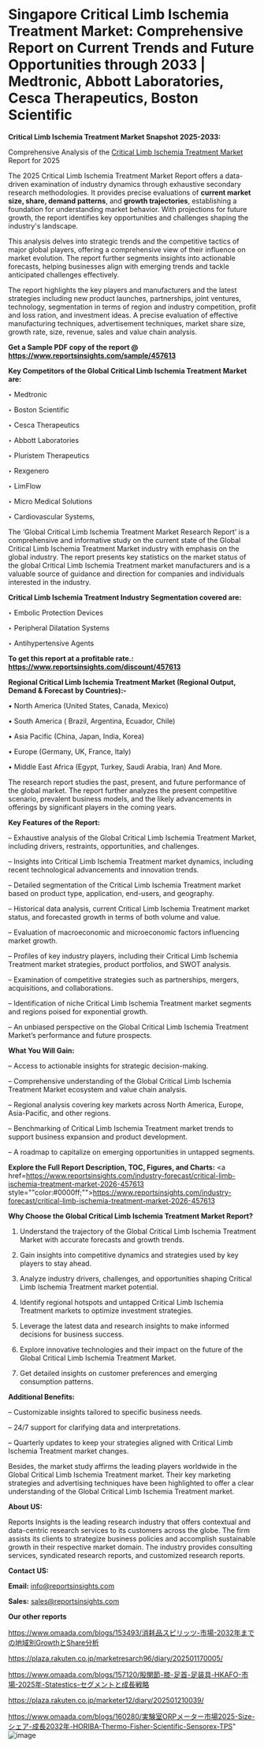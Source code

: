 # Singapore Critical Limb Ischemia Treatment Market: Comprehensive Report on Current Trends and Future Opportunities through 2033 | Medtronic, Abbott Laboratories, Cesca Therapeutics, Boston Scientific

<strong>Critical Limb Ischemia Treatment Market Snapshot 2025-2033:</strong>

Comprehensive Analysis of the <a href=https://www.reportsinsights.com/sample/457613>Critical Limb Ischemia Treatment Market</a> Report for 2025

The 2025 Critical Limb Ischemia Treatment Market Report offers a data-driven examination of industry dynamics through exhaustive secondary research methodologies. It provides precise evaluations of <strong>current market size, share, demand patterns</strong>, and <strong>growth trajectories</strong>, establishing a foundation for understanding market behavior. With projections for future growth, the report identifies key opportunities and challenges shaping the industry's landscape.

This analysis delves into strategic trends and the competitive tactics of major global players, offering a comprehensive view of their influence on market evolution. The report further segments insights into actionable forecasts, helping businesses align with emerging trends and tackle anticipated challenges effectively.

The report highlights the key players and manufacturers and the latest strategies including new product launches, partnerships, joint ventures, technology, segmentation in terms of region and industry competition, profit and loss ration, and investment ideas. A precise evaluation of effective manufacturing techniques, advertisement techniques, market share size, growth rate, size, revenue, sales and value chain analysis.

<strong>Get a Sample PDF copy of the report @ <a href=https://www.reportsinsights.com/sample/457613 style=color:#0000ff;>https://www.reportsinsights.com/sample/457613</a></strong>

<strong>Key Competitors of the Global Critical Limb Ischemia Treatment Market are:</strong>

‣ Medtronic

‣ Boston Scientific

‣ Cesca Therapeutics

‣ Abbott Laboratories

‣ Pluristem Therapeutics

‣ Rexgenero

‣ LimFlow

‣ Micro Medical Solutions

‣ Cardiovascular Systems,

The ‘Global Critical Limb Ischemia Treatment Market Research Report’ is a comprehensive and informative study on the current state of the Global Critical Limb Ischemia Treatment Market industry with emphasis on the global industry. The report presents key statistics on the market status of the global Critical Limb Ischemia Treatment market manufacturers and is a valuable source of guidance and direction for companies and individuals interested in the industry.

<strong>Critical Limb Ischemia Treatment Industry Segmentation covered are:</strong>

‣ Embolic Protection Devices

‣ Peripheral Dilatation Systems

‣ Antihypertensive Agents

<strong>To get this report at a profitable rate.: <a href=https://www.reportsinsights.com/discount/457613 style=color:#0000ff;>https://www.reportsinsights.com/discount/457613</a></strong>

<strong>Regional Critical Limb Ischemia Treatment Market (Regional Output, Demand &amp; Forecast by Countries):-</strong>

• North America (United States, Canada, Mexico)

• South America ( Brazil, Argentina, Ecuador, Chile)

• Asia Pacific (China, Japan, India, Korea)

• Europe (Germany, UK, France, Italy)

• Middle East Africa (Egypt, Turkey, Saudi Arabia, Iran) And More.

The research report studies the past, present, and future performance of the global market. The report further analyzes the present competitive scenario, prevalent business models, and the likely advancements in offerings by significant players in the coming years.

<strong>Key Features of the Report:</strong>

– Exhaustive analysis of the Global Critical Limb Ischemia Treatment Market, including drivers, restraints, opportunities, and challenges.

– Insights into Critical Limb Ischemia Treatment market dynamics, including recent technological advancements and innovation trends.

– Detailed segmentation of the Critical Limb Ischemia Treatment market based on product type, application, end-users, and geography.

– Historical data analysis, current Critical Limb Ischemia Treatment market status, and forecasted growth in terms of both volume and value.

– Evaluation of macroeconomic and microeconomic factors influencing market growth.

– Profiles of key industry players, including their Critical Limb Ischemia Treatment market strategies, product portfolios, and SWOT analysis.

– Examination of competitive strategies such as partnerships, mergers, acquisitions, and collaborations.

– Identification of niche Critical Limb Ischemia Treatment market segments and regions poised for exponential growth.

– An unbiased perspective on the Global Critical Limb Ischemia Treatment Market’s performance and future prospects.

<strong>What You Will Gain:</strong>

– Access to actionable insights for strategic decision-making.

– Comprehensive understanding of the Global Critical Limb Ischemia Treatment Market ecosystem and value chain analysis.

– Regional analysis covering key markets across North America, Europe, Asia-Pacific, and other regions.

– Benchmarking of Critical Limb Ischemia Treatment market trends to support business expansion and product development.

– A roadmap to capitalize on emerging opportunities in untapped segments.

<strong>Explore the Full Report Description, TOC, Figures, and Charts:</strong>
<a href=https://www.reportsinsights.com/industry-forecast/critical-limb-ischemia-treatment-market-2026-457613 style=""color:#0000ff;"">https://www.reportsinsights.com/industry-forecast/critical-limb-ischemia-treatment-market-2026-457613</a>

<strong>Why Choose the Global Critical Limb Ischemia Treatment Market Report?</strong>

1. Understand the trajectory of the Global Critical Limb Ischemia Treatment Market with accurate forecasts and growth trends.

2. Gain insights into competitive dynamics and strategies used by key players to stay ahead.

3. Analyze industry drivers, challenges, and opportunities shaping Critical Limb Ischemia Treatment market potential.

4. Identify regional hotspots and untapped Critical Limb Ischemia Treatment markets to optimize investment strategies.

5. Leverage the latest data and research insights to make informed decisions for business success.

6. Explore innovative technologies and their impact on the future of the Global Critical Limb Ischemia Treatment Market.

7. Get detailed insights on customer preferences and emerging consumption patterns.

<strong>Additional Benefits:</strong>

– Customizable insights tailored to specific business needs.

– 24/7 support for clarifying data and interpretations.

– Quarterly updates to keep your strategies aligned with Critical Limb Ischemia Treatment market changes.

Besides, the market study affirms the leading players worldwide in the Global Critical Limb Ischemia Treatment market. Their key marketing strategies and advertising techniques have been highlighted to offer a clear understanding of the Global Critical Limb Ischemia Treatment market.

<strong><strong>About US</strong>:</strong>

Reports Insights is the leading research industry that offers contextual and data-centric research services to its customers across the globe. The firm assists its clients to strategize business policies and accomplish sustainable growth in their respective market domain. The industry provides consulting services, syndicated research reports, and customized research reports.

<strong>Contact US:</strong>

<p class=><b>Email:</b> <a href=mailto:info@reportsinsights.com>info@reportsinsights.com</a></p>
<p class=><b>Sales:</b> <a href=mailto:sales@reportsinsights.com>sales@reportsinsights.com</a></p>

<strong>Our other reports</strong>

<a href=https://www.omaada.com/blogs/153493/消耗品スピリッツ-市場-2032年までの地域別GrowthとShare分析>https://www.omaada.com/blogs/153493/消耗品スピリッツ-市場-2032年までの地域別GrowthとShare分析</a>

<a href=https://plaza.rakuten.co.jp/marketresarch96/diary/202501170005/>https://plaza.rakuten.co.jp/marketresarch96/diary/202501170005/</a>

<a href=https://www.omaada.com/blogs/157120/股関節-膝-足首-足装具-HKAFO-市場-2025年-Statestics-セグメントと成長戦略>https://www.omaada.com/blogs/157120/股関節-膝-足首-足装具-HKAFO-市場-2025年-Statestics-セグメントと成長戦略</a>

<a href=https://plaza.rakuten.co.jp/marketer12/diary/202501210039/>https://plaza.rakuten.co.jp/marketer12/diary/202501210039/</a>

<a href=https://www.omaada.com/blogs/160280/実験室ORPメーター市場2025-Size-シェア-成長2032年-HORIBA-Thermo-Fisher-Scientific-Sensorex-TPS>https://www.omaada.com/blogs/160280/実験室ORPメーター市場2025-Size-シェア-成長2032年-HORIBA-Thermo-Fisher-Scientific-Sensorex-TPS</a>"
![image](https://github.com/user-attachments/assets/ec253ea7-cd75-477f-a9be-3f8f177ef058)
